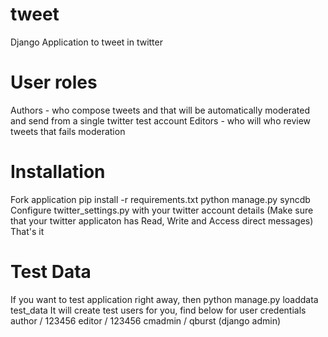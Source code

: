 tweet
======

Django Application to tweet in twitter

User roles
==========
Authors - who compose tweets and that will be automatically moderated and send from a single twitter test account
Editors - who will who review tweets that fails moderation

Installation
============
Fork application
pip install -r requirements.txt
python manage.py syncdb
Configure twitter_settings.py with your twitter account details (Make sure that your twitter applicaton has Read, Write and Access direct messages)
That's it


Test Data
=========
If you want to test application right away, then
python manage.py loaddata test_data
It will create test users for you, find below for user credentials
author / 123456
editor / 123456
cmadmin / qburst (django admin)
